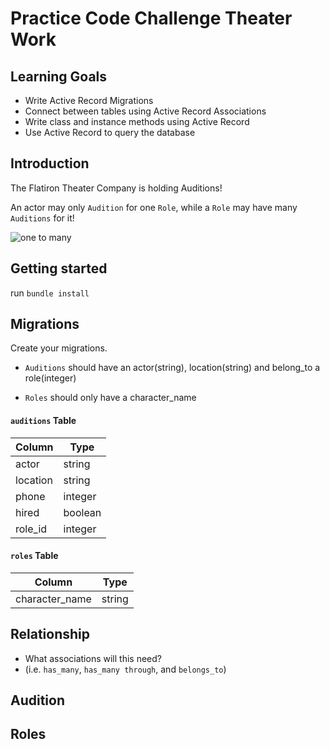 # Practice Code Challenge Theater Work 

## Learning Goals

- Write Active Record Migrations
- Connect between tables using Active Record Associations
- Write class and instance methods using Active Record
- Use Active Record to query the database

## Introduction

The Flatiron Theater Company is holding Auditions!

An actor may only `Audition` for one `Role`, while a `Role` may have many `Auditions` for it! 

![one to many](https://curriculum-content.s3.amazonaws.com/phase-3/active-record-theater-work/one_to_many.png)

## Getting started 

run `bundle install`

## Migrations 

Create your migrations. 

- `Auditions` should have an actor(string), location(string) and belong_to a role(integer)

- `Roles` should only have a character_name

#### `auditions` Table

| Column | Type |
| --- | --- |
| actor | string |
| location | string |
| phone | integer |
| hired | boolean |
| role_id | integer |

#### `roles` Table

| Column | Type |
| --- | --- |
| character_name | string |
  
## Relationship

- What associations will this need?
- (i.e. `has_many`, `has_many through`, and `belongs_to`)

## Audition

<!-- - `Audition#role` returns an instance of role associated with this audition
pry> Audition.all[1].role -->
<!-- - `Audition#call_back` will change the the hired attribute to `true`
pry> Audition.all[1].call_back -->

## Roles

<!-- - `Role#auditions` returns all of the auditions associated with this role
pry> Role.all[1].auditions -->
<!-- - `Role#actors` returns an array of names from the actors associated with this role
pry> Role.all[1].actors -->
<!-- - `Role#locations` returns an array of locations from the auditions associated with this role
pry> Role.all[4].locations -->
<!-- - `Role#lead` returns the first instance of the audition that was hired for this role or returns a string 'no actor has been hired for this role'
pry > Role.all[0].lead -->
<!-- - `Role#understudy` returns the second instance of the audition that was hired for this role or returns a string 'no actor has been hired for understudy for this role'
pry> Role.all[0].understudy -->

